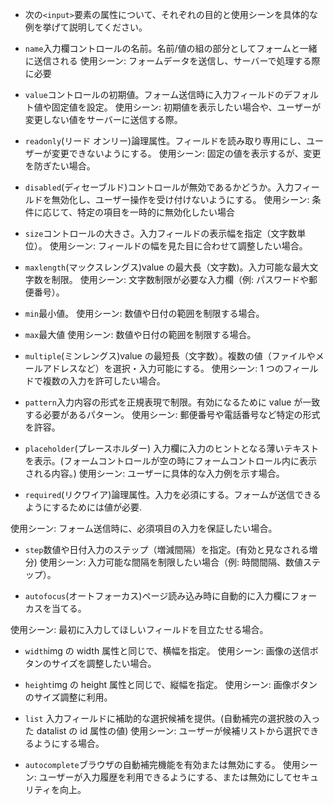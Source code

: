 - 次の`<input>`要素の属性について、それぞれの目的と使用シーンを具体的な例を挙げて説明してください。

- `name`入力欄コントロールの名前。名前/値の組の部分としてフォームと一緒に送信される
  使用シーン: フォームデータを送信し、サーバーで処理する際に必要

- `value`コントロールの初期値。フォーム送信時に入力フィールドのデフォルト値や固定値を設定。
  使用シーン: 初期値を表示したい場合や、ユーザーが変更しない値をサーバーに送信する際。

- `readonly`(リード オンリー)論理属性。フィールドを読み取り専用にし、ユーザーが変更できないようにする。
  使用シーン: 固定の値を表示するが、変更を防ぎたい場合。

- `disabled`(ディセーブルド)コントロールが無効であるかどうか。入力フィールドを無効化し、ユーザー操作を受け付けないようにする。
  使用シーン: 条件に応じて、特定の項目を一時的に無効化したい場合

- `size`コントロールの大きさ。入力フィールドの表示幅を指定（文字数単位）。
  使用シーン: フィールドの幅を見た目に合わせて調整したい場合。

- `maxlength`(マックスレングス)value の最大長（文字数)。入力可能な最大文字数を制限。
  使用シーン: 文字数制限が必要な入力欄（例: パスワードや郵便番号）。

- `min`最小値。
  使用シーン: 数値や日付の範囲を制限する場合。

- `max`最大値
  使用シーン: 数値や日付の範囲を制限する場合。

- `multiple`(ミンレングス)value の最短長（文字数）。複数の値（ファイルやメールアドレスなど）を選択・入力可能にする。
  使用シーン: 1 つのフィールドで複数の入力を許可したい場合。

- `pattern`入力内容の形式を正規表現で制限。有効になるために value が一致する必要があるパターン。
  使用シーン: 郵便番号や電話番号など特定の形式を許容。

- `placeholder`(プレースホルダー) 入力欄に入力のヒントとなる薄いテキストを表示。(フォームコントロールが空の時にフォームコントロール内に表示される内容。)
  使用シーン: ユーザーに具体的な入力例を示す場合。

- `required`(リクワイア)論理属性。入力を必須にする。フォームが送信できるようにするためには値が必要.

使用シーン: フォーム送信時に、必須項目の入力を保証したい場合。

- `step`数値や日付入力のステップ（増減間隔）を指定。(有効と見なされる増分)
  使用シーン: 入力可能な間隔を制限したい場合（例: 時間間隔、数値ステップ）。

- `autofocus`(オートフォーカス)ページ読み込み時に自動的に入力欄にフォーカスを当てる。

使用シーン: 最初に入力してほしいフィールドを目立たせる場合。

- `width`img の width 属性と同じで、横幅を指定。
  使用シーン: 画像の送信ボタンのサイズを調整したい場合。

- `height`img の height 属性と同じで、縦幅を指定。
  使用シーン: 画像ボタンのサイズ調整に利用。

- `list` 入力フィールドに補助的な選択候補を提供。(自動補完の選択肢の入った datalist の id 属性の値)
  使用シーン: ユーザーが候補リストから選択できるようにする場合。

- `autocomplete`ブラウザの自動補完機能を有効または無効にする。
  使用シーン: ユーザーが入力履歴を利用できるようにする、または無効にしてセキュリティを向上。
